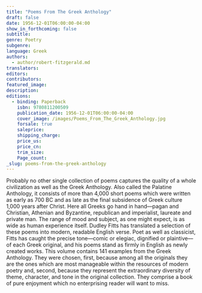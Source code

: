 ```yaml
---
title: "Poems From The Greek Anthology"
draft: false
date: 1956-12-01T06:00:00-04:00
show_in_forthcoming: false
subtitle:
genre: Poetry
subgenre:
language: Greek
authors:
  - author/robert-fitzgerald.md
translators:
editors:
contributors:
featured_image:
description:
editions:
  - binding: Paperback
    isbn: 9780811200509
    publication_date: 1956-12-01T06:00:00-04:00
    cover_image: /images/Poems_From_The_Greek_Anthology.jpg
    forsale: true
    saleprice:
    shipping_charge:
    price_us:
    price_cn:
    trim_size:
    Page_count:
_slug: poems-from-the-greek-anthology
---
```


Probably no other single collection of poems captures the quality of a whole civilization as well as the Greek Anthology. Also called the Palatine Anthology, it consists of more than 4,000 short poems which were written as early as 700 BC and as late as the final subsidence of Greek culture 1,000 years after Christ. Here all Greeks go hand in hand––pagan and Christian, Athenian and Byzantine, republican and imperialist, laureate and private man. The range of mood and subject, as one might expect, is as wide as human experience itself. Dudley Fitts has translated a selection of these poems into modern, readable English verse. Poet as well as classicist, Fitts has caught the precise tone––comic or elegiac, dignified or plaintive––of each Greek original, and his poems stand as firmly in English as newly created works. This volume contains 141 examples from the Greek Anthology. They were chosen, first, because among all the originals they are the ones which are most manageable within the resources of modern poetry and, second, because they represent the extraordinary diversity of theme, character, and tone in the original collection. They comprise a book of pure enjoyment which no enterprising reader will want to miss.

